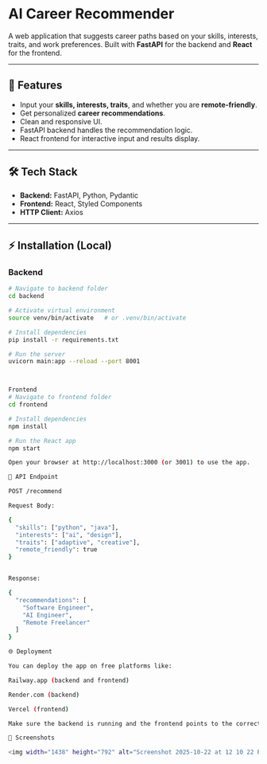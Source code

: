 # AI Career Recommender

A web application that suggests career paths based on your skills, interests, traits, and work preferences. Built with **FastAPI** for the backend and **React** for the frontend.

---

## 🚀 Features

- Input your **skills, interests, traits**, and whether you are **remote-friendly**.
- Get personalized **career recommendations**.
- Clean and responsive UI.
- FastAPI backend handles the recommendation logic.
- React frontend for interactive input and results display.

---

## 🛠 Tech Stack

- **Backend:** FastAPI, Python, Pydantic
- **Frontend:** React, Styled Components
- **HTTP Client:** Axios

---

## ⚡ Installation (Local)

### Backend

```bash
# Navigate to backend folder
cd backend

# Activate virtual environment
source venv/bin/activate   # or .venv/bin/activate

# Install dependencies
pip install -r requirements.txt

# Run the server
uvicorn main:app --reload --port 8001



Frontend
# Navigate to frontend folder
cd frontend

# Install dependencies
npm install

# Run the React app
npm start

Open your browser at http://localhost:3000 (or 3001) to use the app.

🔗 API Endpoint

POST /recommend

Request Body:

{
  "skills": ["python", "java"],
  "interests": ["ai", "design"],
  "traits": ["adaptive", "creative"],
  "remote_friendly": true
}


Response:

{
  "recommendations": [
    "Software Engineer",
    "AI Engineer",
    "Remote Freelancer"
  ]
}

🌐 Deployment

You can deploy the app on free platforms like:

Railway.app (backend and frontend)

Render.com (backend)

Vercel (frontend)

Make sure the backend is running and the frontend points to the correct API URL.

📸 Screenshots

<img width="1438" height="792" alt="Screenshot 2025-10-22 at 12 10 22 PM" src="https://github.com/user-attachments/assets/2027831b-ba58-4442-96d6-138181dace28" />
